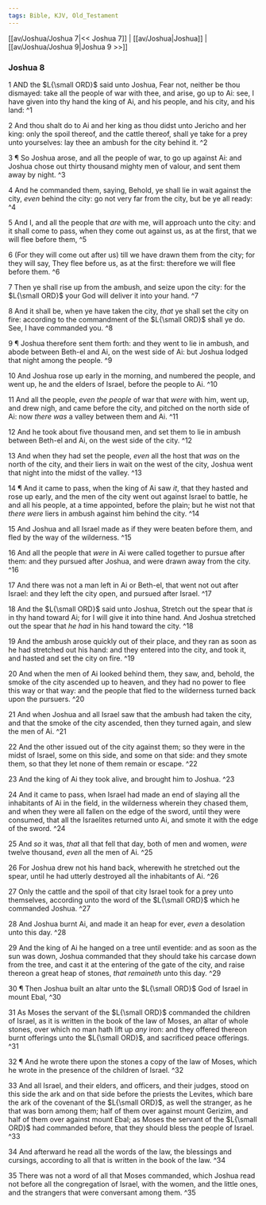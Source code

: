 ```yaml
---
tags: Bible, KJV, Old_Testament
---
```


[[av/Joshua/Joshua 7|<< Joshua 7]] | [[av/Joshua|Joshua]] | [[av/Joshua/Joshua 9|Joshua 9 >>]]

### Joshua 8

1 AND the $L{\small ORD}$ said unto Joshua, Fear not, neither be thou dismayed: take all the people of war with thee, and arise, go up to Ai: see, I have given into thy hand the king of Ai, and his people, and his city, and his land: ^1

2 And thou shalt do to Ai and her king as thou didst unto Jericho and her king: only the spoil thereof, and the cattle thereof, shall ye take for a prey unto yourselves: lay thee an ambush for the city behind it. ^2

3 ¶ So Joshua arose, and all the people of war, to go up against Ai: and Joshua chose out thirty thousand mighty men of valour, and sent them away by night. ^3

4 And he commanded them, saying, Behold, ye shall lie in wait against the city, _even_ behind the city: go not very far from the city, but be ye all ready: ^4

5 And I, and all the people that _are_ with me, will approach unto the city: and it shall come to pass, when they come out against us, as at the first, that we will flee before them, ^5

6 (For they will come out after us) till we have drawn them from the city; for they will say, They flee before us, as at the first: therefore we will flee before them. ^6

7 Then ye shall rise up from the ambush, and seize upon the city: for the $L{\small ORD}$ your God will deliver it into your hand. ^7

8 And it shall be, when ye have taken the city, _that_ ye shall set the city on fire: according to the commandment of the $L{\small ORD}$ shall ye do. See, I have commanded you. ^8

9 ¶ Joshua therefore sent them forth: and they went to lie in ambush, and abode between Beth-el and Ai, on the west side of Ai: but Joshua lodged that night among the people. ^9

10 And Joshua rose up early in the morning, and numbered the people, and went up, he and the elders of Israel, before the people to Ai. ^10

11 And all the people, _even_ _the_ _people_ of war that _were_ with him, went up, and drew nigh, and came before the city, and pitched on the north side of Ai: now _there_ _was_ a valley between them and Ai. ^11

12 And he took about five thousand men, and set them to lie in ambush between Beth-el and Ai, on the west side of the city. ^12

13 And when they had set the people, _even_ all the host that _was_ on the north of the city, and their liers in wait on the west of the city, Joshua went that night into the midst of the valley. ^13

14 ¶ And it came to pass, when the king of Ai saw _it_, that they hasted and rose up early, and the men of the city went out against Israel to battle, he and all his people, at a time appointed, before the plain; but he wist not that _there_ _were_ liers in ambush against him behind the city. ^14

15 And Joshua and all Israel made as if they were beaten before them, and fled by the way of the wilderness. ^15

16 And all the people that _were_ in Ai were called together to pursue after them: and they pursued after Joshua, and were drawn away from the city. ^16

17 And there was not a man left in Ai or Beth-el, that went not out after Israel: and they left the city open, and pursued after Israel. ^17

18 And the $L{\small ORD}$ said unto Joshua, Stretch out the spear that _is_ in thy hand toward Ai; for I will give it into thine hand. And Joshua stretched out the spear that _he_ _had_ in his hand toward the city. ^18

19 And the ambush arose quickly out of their place, and they ran as soon as he had stretched out his hand: and they entered into the city, and took it, and hasted and set the city on fire. ^19

20 And when the men of Ai looked behind them, they saw, and, behold, the smoke of the city ascended up to heaven, and they had no power to flee this way or that way: and the people that fled to the wilderness turned back upon the pursuers. ^20

21 And when Joshua and all Israel saw that the ambush had taken the city, and that the smoke of the city ascended, then they turned again, and slew the men of Ai. ^21

22 And the other issued out of the city against them; so they were in the midst of Israel, some on this side, and some on that side: and they smote them, so that they let none of them remain or escape. ^22

23 And the king of Ai they took alive, and brought him to Joshua. ^23

24 And it came to pass, when Israel had made an end of slaying all the inhabitants of Ai in the field, in the wilderness wherein they chased them, and when they were all fallen on the edge of the sword, until they were consumed, that all the Israelites returned unto Ai, and smote it with the edge of the sword. ^24

25 And _so_ it was, _that_ all that fell that day, both of men and women, _were_ twelve thousand, _even_ all the men of Ai. ^25

26 For Joshua drew not his hand back, wherewith he stretched out the spear, until he had utterly destroyed all the inhabitants of Ai. ^26

27 Only the cattle and the spoil of that city Israel took for a prey unto themselves, according unto the word of the $L{\small ORD}$ which he commanded Joshua. ^27

28 And Joshua burnt Ai, and made it an heap for ever, _even_ a desolation unto this day. ^28

29 And the king of Ai he hanged on a tree until eventide: and as soon as the sun was down, Joshua commanded that they should take his carcase down from the tree, and cast it at the entering of the gate of the city, and raise thereon a great heap of stones, _that_ _remaineth_ unto this day. ^29

30 ¶ Then Joshua built an altar unto the $L{\small ORD}$ God of Israel in mount Ebal, ^30

31 As Moses the servant of the $L{\small ORD}$ commanded the children of Israel, as it is written in the book of the law of Moses, an altar of whole stones, over which no man hath lift up _any_ iron: and they offered thereon burnt offerings unto the $L{\small ORD}$, and sacrificed peace offerings. ^31

32 ¶ And he wrote there upon the stones a copy of the law of Moses, which he wrote in the presence of the children of Israel. ^32

33 And all Israel, and their elders, and officers, and their judges, stood on this side the ark and on that side before the priests the Levites, which bare the ark of the covenant of the $L{\small ORD}$, as well the stranger, as he that was born among them; half of them over against mount Gerizim, and half of them over against mount Ebal; as Moses the servant of the $L{\small ORD}$ had commanded before, that they should bless the people of Israel. ^33

34 And afterward he read all the words of the law, the blessings and cursings, according to all that is written in the book of the law. ^34

35 There was not a word of all that Moses commanded, which Joshua read not before all the congregation of Israel, with the women, and the little ones, and the strangers that were conversant among them. ^35
